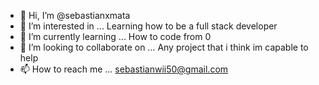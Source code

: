 - 👋 Hi, I’m @sebastianxmata
- 👀 I’m interested in ... Learning how to be a full stack developer
- 🌱 I’m currently learning ... How to code from 0
- 💞️ I’m looking to collaborate on ... Any project that i think im capable to help
- 📫 How to reach me ... sebastianwii50@gmail.com

<!---
sebastianxmata/sebastianxmata is a ✨ special ✨ repository because its `README.md` (this file) appears on your GitHub profile.
You can click the Preview link to take a look at your changes.
--->
